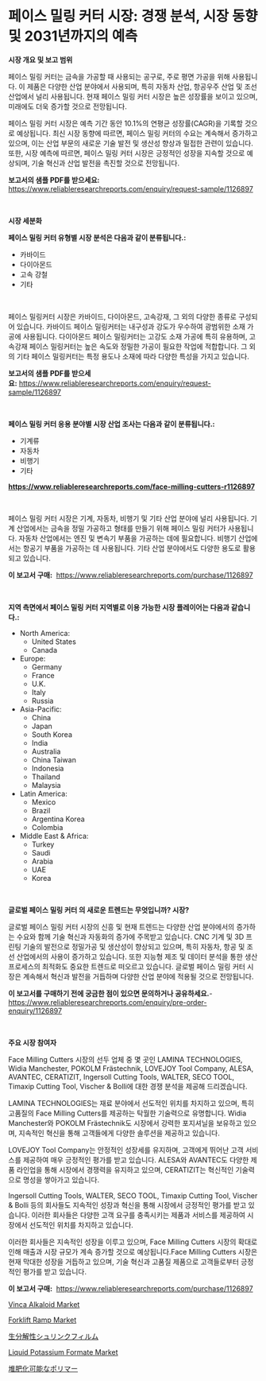 <p><h1>페이스 밀링 커터 시장: 경쟁 분석, 시장 동향 및 2031년까지의 예측</h1></p><p><strong>시장 개요 및 보고 범위</strong></p>
<p><p>페이스 밀링 커터는 금속을 가공할 때 사용되는 공구로, 주로 평면 가공을 위해 사용됩니다. 이 제품은 다양한 산업 분야에서 사용되며, 특히 자동차 산업, 항공우주 산업 및 조선 산업에서 널리 사용됩니다. 현재 페이스 밀링 커터 시장은 높은 성장률을 보이고 있으며, 미래에도 더욱 증가할 것으로 전망됩니다. </p><p>페이스 밀링 커터 시장은 예측 기간 동안 10.1%의 연평균 성장률(CAGR)을 기록할 것으로 예상됩니다. 최신 시장 동향에 따르면, 페이스 밀링 커터의 수요는 계속해서 증가하고 있으며, 이는 산업 부문의 새로운 기술 발전 및 생산성 향상과 밀접한 관련이 있습니다. 또한, 시장 예측에 따르면, 페이스 밀링 커터 시장은 긍정적인 성장을 지속할 것으로 예상되며, 기술 혁신과 산업 발전을 촉진할 것으로 전망됩니다.</p></p>
<p><strong>보고서의 샘플 PDF를 받으세요:</strong> <a href="https://www.reliableresearchreports.com/enquiry/request-sample/1126897">https://www.reliableresearchreports.com/enquiry/request-sample/1126897</a></p>
<p>&nbsp;</p>
<p><strong>시장 세분화</strong></p>
<p><strong>페이스 밀링 커터 유형별 시장 분석은 다음과 같이 분류됩니다.:</strong></p>
<p><ul><li>카바이드</li><li>다이아몬드</li><li>고속 강철</li><li>기타</li></ul></p>
<p>&nbsp;</p>
<p><p>페이스 밀링커터 시장은 카바이드, 다이아몬드, 고속강재, 그 외의 다양한 종류로 구성되어 있습니다. 카바이드 페이스 밀링커터는 내구성과 강도가 우수하여 광범위한 소재 가공에 사용됩니다. 다이아몬드 페이스 밀링커터는 고강도 소재 가공에 특히 유용하며, 고속강재 페이스 밀링커터는 높은 속도와 정밀한 가공이 필요한 작업에 적합합니다. 그 외의 기타 페이스 밀링커터는 특정 용도나 소재에 따라 다양한 특성을 가지고 있습니다.</p></p>
<p><strong>보고서의 샘플 PDF를 받으세요:</strong>&nbsp;<a href="https://www.reliableresearchreports.com/enquiry/request-sample/1126897">https://www.reliableresearchreports.com/enquiry/request-sample/1126897</a></p>
<p>&nbsp;</p>
<p><strong> 페이스 밀링 커터 응용 분야별 시장 산업 조사는 다음과 같이 분류됩니다.:</strong></p>
<p><ul><li>기계류</li><li>자동차</li><li>비행기</li><li>기타</li></ul></p>
<p><strong><a href="https://www.reliableresearchreports.com/face-milling-cutters-r1126897">https://www.reliableresearchreports.com/face-milling-cutters-r1126897</a></strong></p>
<p>&nbsp;</p>
<p><p>페이스 밀링 커터 시장은 기계, 자동차, 비행기 및 기타 산업 분야에 널리 사용됩니다. 기계 산업에서는 금속을 정밀 가공하고 형태를 만들기 위해 페이스 밀링 커터가 사용됩니다. 자동차 산업에서는 엔진 및 변속기 부품을 가공하는 데에 필요합니다. 비행기 산업에서는 항공기 부품을 가공하는 데 사용됩니다. 기타 산업 분야에서도 다양한 용도로 활용되고 있습니다.</p></p>
<p><strong>이 보고서 구매:</strong>&nbsp; <a href="https://www.reliableresearchreports.com/purchase/1126897">https://www.reliableresearchreports.com/purchase/1126897</a></p>
<p>&nbsp;</p>
<p><strong>지역 측면에서 페이스 밀링 커터 지역별로 이용 가능한 시장 플레이어는 다음과 같습니다.:</strong></p>
<p><ul>
    <li>
        North America:
        <ul>
            <li>United States</li>
            <li>Canada</li>
        </ul>
    </li>
    <li>
        Europe:
        <ul>
            <li>Germany</li>
            <li>France</li>
            <li>U.K.</li>
            <li>Italy</li>
            <li>Russia</li>
        </ul>
    </li>
    <li>
        Asia-Pacific:
        <ul>
            <li>China</li>
            <li>Japan</li>
            <li>South Korea</li>
            <li>India</li>
            <li>Australia</li>
            <li>China Taiwan</li>
            <li>Indonesia</li>
            <li>Thailand</li>
            <li>Malaysia</li>
        </ul>
    </li>
    <li>
        Latin America:
        <ul>
            <li>Mexico</li>
            <li>Brazil</li>
            <li>Argentina Korea</li>
            <li>Colombia</li>
        </ul>
    </li>
    <li>
        Middle East & Africa:
        <ul>
            <li>Turkey</li>
            <li>Saudi</li>
            <li>Arabia</li>
            <li>UAE</li>
            <li>Korea</li>
        </ul>
    </li>
    </ul></p>
<p>&nbsp;</p>
<p><strong>글로벌 페이스 밀링 커터 의 새로운 트렌드는 무엇입니까? 시장?</strong></p>
<p><p>글로벌 페이스 밀링 커터 시장의 신흥 및 현재 트렌드는 다양한 산업 분야에서의 증가하는 수요와 함께 기술 혁신과 자동화의 증가에 주목받고 있습니다. CNC 기계 및 3D 프린팅 기술의 발전으로 정밀가공 및 생산성이 향상되고 있으며, 특히 자동차, 항공 및 조선 산업에서의 사용이 증가하고 있습니다. 또한 지능형 제조 및 데이터 분석을 통한 생산 프로세스의 최적화도 중요한 트렌드로 떠오르고 있습니다. 글로벌 페이스 밀링 커터 시장은 계속해서 혁신과 발전을 거듭하며 다양한 산업 분야에 적용될 것으로 전망됩니다.</p></p>
<p><strong>이 보고서를 구매하기 전에 궁금한 점이 있으면 문의하거나 공유하세요.</strong>- <a href="https://www.reliableresearchreports.com/enquiry/pre-order-enquiry/1126897">https://www.reliableresearchreports.com/enquiry/pre-order-enquiry/1126897</a></p>
<p>&nbsp;</p>
<p><strong>주요 시장 참여자</strong></p>
<p><p>Face Milling Cutters 시장의 선두 업체 중 몇 곳인 LAMINA TECHNOLOGIES, Widia Manchester, POKOLM Frästechnik, LOVEJOY Tool Company, ALESA, AVANTEC, CERATIZIT, Ingersoll Cutting Tools, WALTER, SECO TOOL, Timaxip Cutting Tool, Vischer & Bolli에 대한 경쟁 분석을 제공해 드리겠습니다. </p><p>LAMINA TECHNOLOGIES는 재료 분야에서 선도적인 위치를 차지하고 있으며, 특히 고품질의 Face Milling Cutters를 제공하는 탁월한 기술력으로 유명합니다. Widia Manchester와 POKOLM Frästechnik도 시장에서 강력한 포지셔닐을 보유하고 있으며, 지속적인 혁신을 통해 고객들에게 다양한 솔루션을 제공하고 있습니다. </p><p>LOVEJOY Tool Company는 안정적인 성장세를 유지하며, 고객에게 뛰어난 고객 서비스를 제공하여 매우 긍정적인 평가를 받고 있습니다. ALESA와 AVANTEC도 다양한 제품 라인업을 통해 시장에서 경쟁력을 유지하고 있으며, CERATIZIT는 혁신적인 기술력으로 명성을 쌓아가고 있습니다. </p><p>Ingersoll Cutting Tools, WALTER, SECO TOOL, Timaxip Cutting Tool, Vischer & Bolli 등의 회사들도 지속적인 성장과 혁신을 통해 시장에서 긍정적인 평가를 받고 있습니다. 이러한 회사들은 다양한 고객 요구를 충족시키는 제품과 서비스를 제공하여 시장에서 선도적인 위치를 차지하고 있습니다.</p><p>이러한 회사들은 지속적인 성장을 이루고 있으며, Face Milling Cutters 시장의 확대로 인해 매출과 시장 규모가 계속 증가할 것으로 예상됩니다.Face Milling Cutters 시장은 현재 막대한 성장을 거듭하고 있으며, 기술 혁신과 고품질 제품으로 고객들로부터 긍정적인 평가를 받고 있습니다.</p></p>
<p><strong>이 보고서 구매:</strong>&nbsp;&nbsp;<a href="https://www.reliableresearchreports.com/purchase/1126897">https://www.reliableresearchreports.com/purchase/1126897</a></p>
<p><p><a href="https://www.linkedin.com/pulse/vinca-alkaloid-market-goal-estimating-size-future-growth-potential-kjlac?trackingId=nBNHmPdPQIp%2FTRorQ2IhMw%3D%3D">Vinca Alkaloid Market</a></p><p><a href="https://github.com/lubmix/Market-Research-Report-List-2/blob/main/forklift-ramp-market.md">Forklift Ramp Market</a></p><p><a href="https://github.com/mcbeesbxa270/Market-Research-Report-List-1/blob/main/586854126686.md">生分解性シュリンクフィルム</a></p><p><a href="https://www.linkedin.com/pulse/liquid-potassium-formate-market-centers-aspects-growth-share-ypjoc?trackingId=IvyMJkMYu99W%2BUZQWQ7tCw%3D%3D">Liquid Potassium Formate Market</a></p><p><a href="https://github.com/EmoryYundt1935/Market-Research-Report-List-1/blob/main/729906026687.md">堆肥化可能なポリマー</a></p></p>